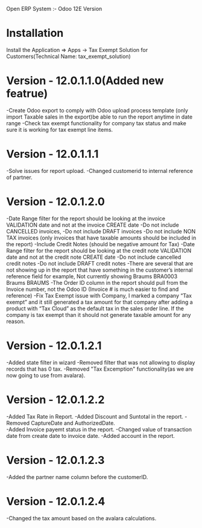 Open ERP System :- Odoo 12E Version 

Installation 
============
Install the Application => Apps -> Tax Exempt Solution for Customers(Technical Name: tax_exempt_solution)


Version - 12.0.1.1.0(Added new featrue)
========================================
-Create Odoo export to comply with Odoo upload process template
(only import Taxable sales in the export)be able to run the report anytime in date range
-Check tax exempt functionality for company tax status and make sure it is working for tax exempt line items.

Version - 12.0.1.1.1
======================
-Solve issues for report upload.
-Changed customerid to internal reference of partner.

Version - 12.0.1.2.0
=====================
-Date Range filter for the report should be looking at the invoice VALIDATION date and not at the invoice CREATE date
-Do not include CANCELLED invoices, 
-Do not include DRAFT invoices
-Do not include NON TAX invoices (only invoices that have taxable amounts should be included in the report)
-Include Credit Notes (should be negative amount for Tax)
-Date Range filter for the report should be looking at the credit note VALIDATION date and not at the credit note CREATE date
-Do not include cancelled credit notes
-Do not include DRAFT credit notes
-There are several that are not showing up in the report that have something in the customer’s internal reference field for example, Not currently showing Braums BRA0003 Braums BRAUMS
-The Order ID column in the report should pull from the Invoice number, not the Odoo ID (Invoice # is much easier to find and reference)
-Fix Tax Exempt issue with Company, I marked a company “Tax exempt” and it still generated a tax amount for that company after adding a product with “Tax Cloud” as the default tax in the sales order line.  If the company is tax exempt than it should not generate taxable amount for any reason.

Version - 12.0.1.2.1
=====================
-Added state filter in wizard
-Removed filter that was not allowing to display records that has 0 tax.
-Removed "Tax Excemption" functionality(as we are now going to use from avalara).

Version - 12.0.1.2.2
======================
-Added Tax Rate in Report.
-Added Discount and Suntotal in the report.
-Removed CaptureDate and AuthorizedDate.	
-Added Invoice payemt status in the report.
-Changed value of transaction date from create date to invoice date.
-Added account in the report.

Version - 12.0.1.2.3
=====================
-Added the partner name column before the customerID.

Version - 12.0.1.2.4
======================
-Changed the tax amount based on the avalara calculations.